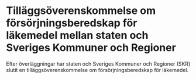 # Tilläggsöverenskommelse om försörjningsberedskap för läkemedel mellan staten och Sveriges Kommuner och Regioner

Efter överläggningar har staten och Sveriges Kommuner och Regioner (SKR) slutit en tilläggsöverenskommelse om försörjningsberedskap för läkemedel.
